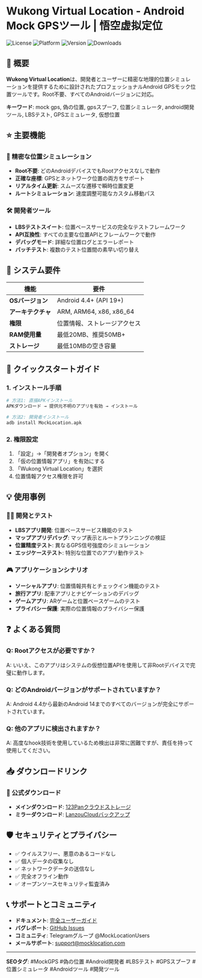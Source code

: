 # Wukong Virtual Location - Android Mock GPSツール | 悟空虚拟定位

![License](https://img.shields.io/badge/License-無料-green.svg)
![Platform](https://img.shields.io/badge/Platform-Android-blue.svg)
![Version](https://img.shields.io/badge/Version-最新-orange.svg)
![Downloads](https://img.shields.io/badge/Downloads-100k+-brightgreen.svg)

## 📍 概要

**Wukong Virtual Location**は、開発者とユーザーに精密な地理的位置シミュレーションを提供するために設計されたプロフェッショナルAndroid GPSモック位置ツールです。Root不要、すべてのAndroidバージョンに対応。

**キーワード**: mock gps, 偽の位置, gpsスプーフ, 位置シミュレータ, android開発ツール, LBSテスト, GPSエミュレータ, 仮想位置

## ⭐ 主要機能

### 🎯 精密な位置シミュレーション
- **Root不要**: どのAndroidデバイスでもRootアクセスなしで動作
- **正確な座標**: GPSとネットワーク位置の両方をサポート
- **リアルタイム更新**: スムーズな遷移で瞬時位置変更
- **ルートシミュレーション**: 速度調整可能なカスタム移動パス

### 🛠️ 開発者ツール
- **LBSテストスイート**: 位置ベースサービスの完全なテストフレームワーク
- **API互換性**: すべての主要な位置APIとフレームワークで動作
- **デバッグモード**: 詳細な位置ログとエラーレポート
- **バッチテスト**: 複数のテスト位置間の素早い切り替え

## 📱 システム要件

| 機能 | 要件 |
|------|------|
| **OSバージョン** | Android 4.4+ (API 19+) |
| **アーキテクチャ** | ARM, ARM64, x86, x86_64 |
| **権限** | 位置情報、ストレージアクセス |
| **RAM使用量** | 最低20MB、推奨50MB+ |
| **ストレージ** | 最低10MBの空き容量 |

## 🚀 クイックスタートガイド

### 1. インストール手順
```bash
# 方法1: 直接APKインストール
APKダウンロード → 提供元不明のアプリを有効 → インストール

# 方法2: 開発者インストール
adb install MockLocation.apk
```

### 2. 権限設定
1. 「設定」→「開発者オプション」を開く
2. 「仮の位置情報アプリ」を有効にする
3. 「Wukong Virtual Location」を選択
4. 位置情報アクセス権限を許可

## 💡 使用事例

### 👨‍💻 開発とテスト
- **LBSアプリ開発**: 位置ベースサービス機能のテスト
- **マップアプリデバッグ**: マップ表示とルートプランニングの検証
- **位置精度テスト**: 異なるGPS信号強度のシミュレーション
- **エッジケーステスト**: 特別な位置でのアプリ動作テスト

### 🎮 アプリケーションシナリオ
- **ソーシャルアプリ**: 位置情報共有とチェックイン機能のテスト
- **旅行アプリ**: 配車アプリとナビゲーションのデバッグ
- **ゲームアプリ**: ARゲームと位置ベースゲームのテスト
- **プライバシー保護**: 実際の位置情報のプライバシー保護

## ❓ よくある質問

### Q: Rootアクセスが必要ですか？
A: いいえ、このアプリはシステムの仮想位置APIを使用して非Rootデバイスで完璧に動作します。

### Q: どのAndroidバージョンがサポートされていますか？
A: Android 4.4から最新のAndroid 14までのすべてのバージョンが完全にサポートされています。

### Q: 他のアプリに検出されますか？
A: 高度なhook技術を使用しているため検出は非常に困難ですが、責任を持って使用してください。

## 📥 ダウンロードリンク

### 🔗 公式ダウンロード
- **メインダウンロード**: [123Panクラウドストレージ](https://www.123pan.com/s/k6bMjv-adiI.html)
- **ミラーダウンロード**: [LanzouCloudバックアップ](https://wwnr.lanzouv.com/b0knhjugb)

## 🛡️ セキュリティとプライバシー

- ✅ ウイルスフリー、悪意のあるコードなし
- ✅ 個人データの収集なし
- ✅ ネットワークデータの送信なし
- ✅ 完全オフライン動作
- ✅ オープンソースセキュリティ監査済み

## 📞 サポートとコミュニティ

- **ドキュメント**: [完全ユーザーガイド](https://docs.mocklocation.com)
- **バグレポート**: [GitHub Issues](https://github.com/username/MockLocation/issues)
- **コミュニティ**: Telegramグループ @MockLocationUsers
- **メールサポート**: support@mocklocation.com

---

**SEOタグ**: #MockGPS #偽の位置 #Android開発者 #LBSテスト #GPSスプーフ #位置シミュレータ #Androidツール #開発ツール
